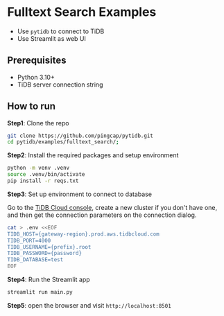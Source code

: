 # Fulltext Search Examples

* Use `pytidb` to connect to TiDB
* Use Streamlit as web UI

## Prerequisites

* Python 3.10+
* TiDB server connection string


## How to run

**Step1**: Clone the repo

```bash
git clone https://github.com/pingcap/pytidb.git
cd pytidb/examples/fulltext_search/;
```

**Step2**: Install the required packages and setup environment

```bash
python -m venv .venv
source .venv/bin/activate
pip install -r reqs.txt
```

**Step3**: Set up environment to connect to database

Go to the [TiDB Cloud console](https://tidbcloud.com/), create a new cluster if you don't have one, and then get the connection parameters on the connection dialog.

```bash
cat > .env <<EOF
TIDB_HOST={gateway-region}.prod.aws.tidbcloud.com
TIDB_PORT=4000
TIDB_USERNAME={prefix}.root
TIDB_PASSWORD={password}
TIDB_DATABASE=test
EOF
```

**Step4**: Run the Streamlit app

```bash
streamlit run main.py
```

**Step5**: open the browser and visit `http://localhost:8501`
